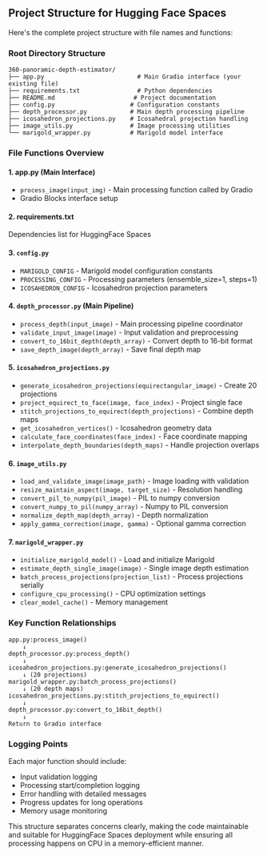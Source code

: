 ## Project Structure for Hugging Face Spaces

Here's the complete project structure with file names and functions:

### **Root Directory Structure**
```
360-panoramic-depth-estimator/
├── app.py                          # Main Gradio interface (your existing file)
├── requirements.txt                # Python dependencies
├── README.md                      # Project documentation
├── config.py                     # Configuration constants
├── depth_processor.py            # Main depth processing pipeline
├── icosahedron_projections.py    # Icosahedral projection handling
├── image_utils.py                # Image processing utilities
└── marigold_wrapper.py           # Marigold model interface
```

### **File Functions Overview**

#### **1. app.py (Main Interface)**
- `process_image(input_img)` - Main processing function called by Gradio
- Gradio Blocks interface setup

#### **2. requirements.txt**
Dependencies list for HuggingFace Spaces

#### **3. `config.py`**
- `MARIGOLD_CONFIG` - Marigold model configuration constants
- `PROCESSING_CONFIG` - Processing parameters (ensemble_size=1, steps=1)
- `ICOSAHEDRON_CONFIG` - Icosahedron projection parameters

#### **4. `depth_processor.py` (Main Pipeline)**
- `process_depth(input_image)` - Main processing pipeline coordinator
- `validate_input_image(image)` - Input validation and preprocessing
- `convert_to_16bit_depth(depth_array)` - Convert depth to 16-bit format
- `save_depth_image(depth_array)` - Save final depth map

#### **5. `icosahedron_projections.py`**
- `generate_icosahedron_projections(equirectangular_image)` - Create 20 projections
- `project_equirect_to_face(image, face_index)` - Project single face
- `stitch_projections_to_equirect(depth_projections)` - Combine depth maps
- `get_icosahedron_vertices()` - Icosahedron geometry data
- `calculate_face_coordinates(face_index)` - Face coordinate mapping
- `interpolate_depth_boundaries(depth_maps)` - Handle projection overlaps

#### **6. `image_utils.py`**
- `load_and_validate_image(image_path)` - Image loading with validation
- `resize_maintain_aspect(image, target_size)` - Resolution handling
- `convert_pil_to_numpy(pil_image)` - PIL to numpy conversion
- `convert_numpy_to_pil(numpy_array)` - Numpy to PIL conversion
- `normalize_depth_map(depth_array)` - Depth normalization
- `apply_gamma_correction(image, gamma)` - Optional gamma correction

#### **7. `marigold_wrapper.py`**
- `initialize_marigold_model()` - Load and initialize Marigold
- `estimate_depth_single_image(image)` - Single image depth estimation
- `batch_process_projections(projection_list)` - Process projections serially
- `configure_cpu_processing()` - CPU optimization settings
- `clear_model_cache()` - Memory management

### **Key Function Relationships**

```
app.py:process_image()
    ↓
depth_processor.py:process_depth()
    ↓
icosahedron_projections.py:generate_icosahedron_projections()
    ↓ (20 projections)
marigold_wrapper.py:batch_process_projections()
    ↓ (20 depth maps)
icosahedron_projections.py:stitch_projections_to_equirect()
    ↓
depth_processor.py:convert_to_16bit_depth()
    ↓
Return to Gradio interface
```

### **Logging Points**
Each major function should include:
- Input validation logging
- Processing start/completion logging
- Error handling with detailed messages
- Progress updates for long operations
- Memory usage monitoring

This structure separates concerns clearly, making the code maintainable and suitable for HuggingFace Spaces deployment while ensuring all processing happens on CPU in a memory-efficient manner.